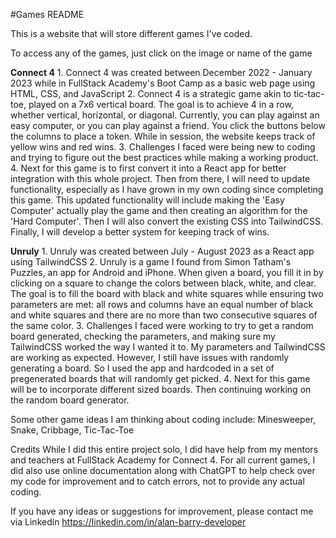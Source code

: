 #Games README

This is a website that will store different games I've coded.

To access any of the games, just click on the image or name of the game

**Connect 4**
    1. Connect 4 was created between December 2022 - January 2023 while in FullStack Academy's Boot Camp as a basic web page using HTML, CSS, and JavaScript
    2. Connect 4 is a strategic game akin to tic-tac-toe, played on a 7x6 vertical board. The goal is to achieve 4 in a row, whether vertical, horizontal, or diagonal. Currently, you can play against an easy computer, or you can play against a friend. You click the buttons below the columns to place a token. While in session, the website keeps track of yellow wins and red wins.
    3. Challenges I faced were being new to coding and trying to figure out the best practices while making a working product.
    4. Next for this game is to first convert it into a React app for better integration with this whole project. Then from there, I will need to update functionality, especially as I have grown in my own coding since completing this game. This updated functionality will include making the 'Easy Computer' actually play the game and then creating an algorithm for the 'Hard Computer'. Then I will also convert the existing CSS into TailwindCSS. Finally, I will develop a better system for keeping track of wins.

**Unruly**
    1. Unruly was created between July - August 2023 as a React app using TailwindCSS
    2. Unruly is a game I found from Simon Tatham's Puzzles, an app for Android and iPhone. When given a board, you fill it in by clicking on a square to change the colors between black, white, and clear. The goal is to fill the board with black and white squares while ensuring two parameters are met: all rows and columns have an equal number of black and white squares and there are no more than two consecutive squares of the same color.
    3. Challenges I faced were working to try to get a random board generated, checking the parameters, and making sure my TailwindCSS worked the way I wanted it to. My parameters and TailwindCSS are working as expected. However, I still have issues with randomly generating a board. So I used the app and hardcoded in a set of pregenerated boards that will randomly get picked.
    4. Next for this game will be to incorporate different sized boards. Then continuing working on the random board generator.

Some other game ideas I am thinking about coding include: Minesweeper, Snake, Cribbage, Tic-Tac-Toe

Credits
    While I did this entire project solo, I did have help from my mentors and teachers at FullStack Academy for Connect 4.
    For all current games, I did also use online documentation along with ChatGPT to help check over my code for improvement and to catch errors, not to provide any actual coding.

If you have any ideas or suggestions for improvement, please contact me via Linkedin https://linkedin.com/in/alan-barry-developer
